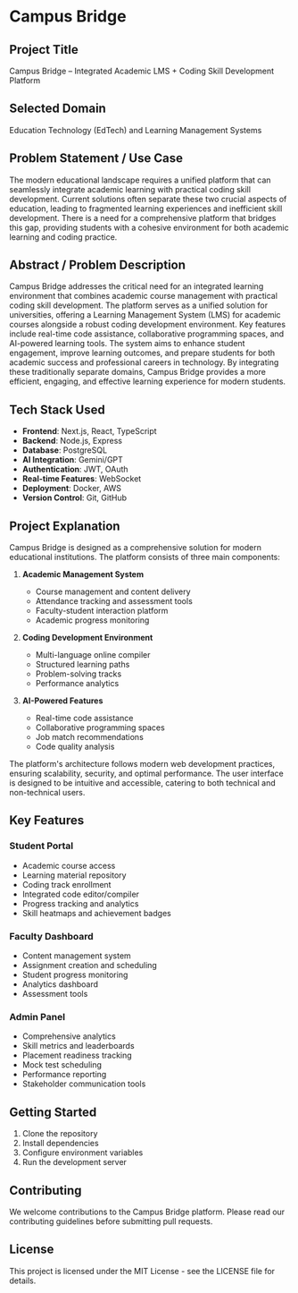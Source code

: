 # Campus Bridge

## Project Title
Campus Bridge – Integrated Academic LMS + Coding Skill Development Platform

## Selected Domain
Education Technology (EdTech) and Learning Management Systems

## Problem Statement / Use Case
The modern educational landscape requires a unified platform that can seamlessly integrate academic learning with practical coding skill development. Current solutions often separate these two crucial aspects of education, leading to fragmented learning experiences and inefficient skill development. There is a need for a comprehensive platform that bridges this gap, providing students with a cohesive environment for both academic learning and coding practice.

## Abstract / Problem Description
Campus Bridge addresses the critical need for an integrated learning environment that combines academic course management with practical coding skill development. The platform serves as a unified solution for universities, offering a Learning Management System (LMS) for academic courses alongside a robust coding development environment. Key features include real-time code assistance, collaborative programming spaces, and AI-powered learning tools. The system aims to enhance student engagement, improve learning outcomes, and prepare students for both academic success and professional careers in technology. By integrating these traditionally separate domains, Campus Bridge provides a more efficient, engaging, and effective learning experience for modern students.

## Tech Stack Used
- **Frontend**: Next.js, React, TypeScript
- **Backend**: Node.js, Express
- **Database**: PostgreSQL
- **AI Integration**: Gemini/GPT
- **Authentication**: JWT, OAuth
- **Real-time Features**: WebSocket
- **Deployment**: Docker, AWS
- **Version Control**: Git, GitHub

## Project Explanation
Campus Bridge is designed as a comprehensive solution for modern educational institutions. The platform consists of three main components:

1. **Academic Management System**
   - Course management and content delivery
   - Attendance tracking and assessment tools
   - Faculty-student interaction platform
   - Academic progress monitoring

2. **Coding Development Environment**
   - Multi-language online compiler
   - Structured learning paths
   - Problem-solving tracks
   - Performance analytics

3. **AI-Powered Features**
   - Real-time code assistance
   - Collaborative programming spaces
   - Job match recommendations
   - Code quality analysis

The platform's architecture follows modern web development practices, ensuring scalability, security, and optimal performance. The user interface is designed to be intuitive and accessible, catering to both technical and non-technical users.

## Key Features

### Student Portal
- Academic course access
- Learning material repository
- Coding track enrollment
- Integrated code editor/compiler
- Progress tracking and analytics
- Skill heatmaps and achievement badges

### Faculty Dashboard
- Content management system
- Assignment creation and scheduling
- Student progress monitoring
- Analytics dashboard
- Assessment tools

### Admin Panel
- Comprehensive analytics
- Skill metrics and leaderboards
- Placement readiness tracking
- Mock test scheduling
- Performance reporting
- Stakeholder communication tools

## Getting Started

1. Clone the repository
2. Install dependencies
3. Configure environment variables
4. Run the development server

## Contributing

We welcome contributions to the Campus Bridge platform. Please read our contributing guidelines before submitting pull requests.

## License

This project is licensed under the MIT License - see the LICENSE file for details. 